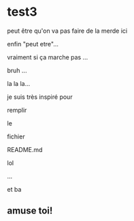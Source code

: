 # test3
peut être qu'on va pas faire de la merde ici

enfin "peut etre"...

vraiment si ça marche pas ...

bruh ...

la la la...

je suis très inspiré pour

remplir

le

fichier

README.md

lol

...

et ba

## amuse toi!
